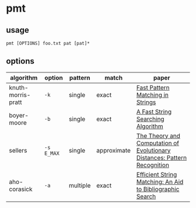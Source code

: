 # pmt

## usage
```
pmt [OPTIONS] foo.txt pat [pat]*
```

## options
|  algorithm | option | pattern | match    | paper |
|------------|--------|---------|----------|-------|
| knuth-morris-pratt | `-k` | single | exact | [Fast Pattern Matching in Strings](https://www.cin.ufpe.br/~paguso/courses/if767/bib/KMP_1977.pdf) |
| boyer-moore | `-b` | single | exact | [A Fast String Searching Algorithm](https://www.cin.ufpe.br/~paguso/courses/if767/bib/Boyer_1977.pdf) |
| sellers | `-s E_MAX` | single | approximate | [The Theory and Computation of Evolutionary Distances: Pattern Recognition](https://www.cin.ufpe.br/~paguso/courses/if767/bib/Sellers_1980.pdf) |
| aho-corasick| `-a` | multiple | exact | [Efficient String Matching: An Aid to Bibliographic Search ](https://www.cin.ufpe.br/~paguso/courses/if767/bib/Aho_1975.pdf)
